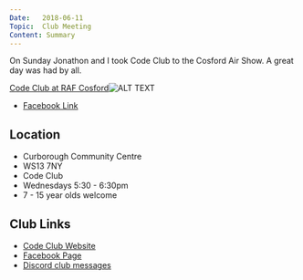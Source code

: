 ```yaml
---
Date:   2018-06-11
Topic:  Club Meeting
Content: Summary
---
```

On Sunday Jonathon and I took Code Club to the Cosford Air Show. A great day was had by all.

[Code Club at RAF Cosford](https://www.facebook.com/media/set/?set=ms.c.eJxNzVEOwFAERNEdNRjGs%7E%3B%7E_NNSFP%7E_3viDo0UllMgkYQ%7E%3BOuBKlNThAirNoXnBgigVsQuYpL4kJ8GF8P7ishvVF9BNziQ7apPkL2lgXKD1W8YLdGwpUg%7E-%7E-.bps.a.1570694216391006&type=1)![ALT TEXT](https://scontent.fbhx6-1.fna.fbcdn.net/v/t1.6435-9/35126877_1570694613057633_5479583172465262592_n.jpg?stp=dst-jpg_p720x720&_nc_cat=102&ccb=1-7&_nc_sid=cdbe9c&_nc_ohc=Lk0z40PJKBYAX_2jSwQ&_nc_ht=scontent.fbhx6-1.fna&edm=AKK4YLsEAAAA&oh=00_AfCsAHjMSaPd3QhOQ_ouNC1R6RqyIylz4BOpb-afEKOEVQ&oe=654E35D7)

* [Facebook Link](https://www.facebook.com/LichfieldCoders/photos/a.1570694216391006/1570694603057634/?type=3)

## Location

* Curborough Community Centre
* WS13 7NY
* Code Club
* Wednesdays 5:30 - 6:30pm
* 7 - 15 year olds welcome

## Club Links

* [Code Club Website](https://lichfield-code-club.github.io/)
* [Facebook Page](https://www.facebook.com/LichfieldCoders)
* [Discord club messages](https://discord.gg/szz6xGK)
